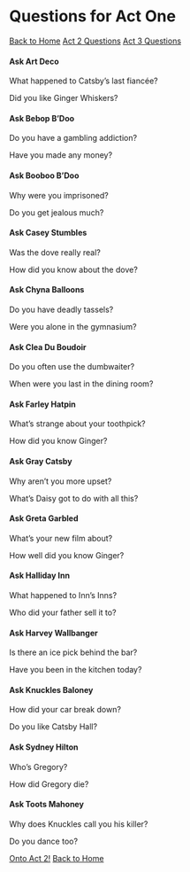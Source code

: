 <h1> Questions for Act One </h1>

[Back to Home](https://kryan17.github.io/)
[Act 2 Questions](https://kryan17.github.io/Act2Questions)
[Act 3 Questions](https://kryan17.github.io/Act3Questions)


<h4> Ask Art Deco </h4> 

<p> What happened to Catsby’s last fiancée?
<p> Did you like Ginger Whiskers?

<h4> Ask Bebop B’Doo </h4>
<p> Do you have a gambling addiction?
<p> Have you made any money?

<h4> Ask Booboo B’Doo </h4>
<p> Why were you imprisoned?
<p> Do you get jealous much?

<h4> Ask Casey Stumbles </h4>
<p> Was the dove really real?
<p> How did you know about the dove?

<h4> Ask Chyna Balloons </h4>
<p> Do you have deadly tassels?
<p> Were you alone in the gymnasium?

<h4> Ask Clea Du Boudoir </h4>
<p> Do you often use the dumbwaiter? 
<p> When were you last in the dining room?

<h4> Ask Farley Hatpin </h4>
<p> What’s strange about your toothpick?
<p> How did you know Ginger?

<h4> Ask Gray Catsby </h4>
<p> Why aren’t you more upset?
<p> What’s Daisy got to do with all this?

<h4> Ask Greta Garbled </h4>
<p> What’s your new film about?
<p> How well did you know Ginger?

<h4> Ask Halliday Inn </h4>
<p> What happened to Inn’s Inns?
<p> Who did your father sell it to?

<h4> Ask Harvey Wallbanger </h4>
<p> Is there an ice pick behind the bar?
<p> Have you been in the kitchen today?

<h4> Ask Knuckles Baloney </h4>
<p> How did your car break down?
<p> Do you like Catsby Hall?

<h4> Ask Sydney Hilton </h4>
<p> Who’s Gregory?
<p> How did Gregory die?

<h4> Ask Toots Mahoney </h4>
<p> Why does Knuckles call you his killer?
<p> Do you dance too?
  
  
[Onto Act 2!](https://kryan17.github.io/Act2Questions)
[Back to Home](https://kryan17.github.io/)
